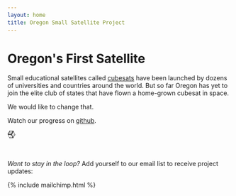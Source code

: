 ```yaml
---
layout: home
title: Oregon Small Satellite Project 
---
```



# Oregon's First Satellite

Small educational satellites called [cubesats](http://en.wikipedia.org/wiki/CubeSat) have been launched by dozens of universities and countries around the world. But so far Oregon has yet to join the elite club of states that have flown a home-grown cubesat in space.

We would like to change that.

Watch our progress on [github](http://github.com/oresat).

<img src="/assets/img/cube.png" style="width:18px;height:18px;">

&nbsp;

_Want to stay in the loop?_ Add yourself to our email list to receive project updates:

{% include mailchimp.html %}
